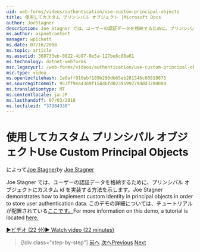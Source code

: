 ```yaml
---
uid: web-forms/videos/authentication/use-custom-principal-objects
title: 使用してカスタム プリンシパル オブジェクト |Microsoft Docs
author: JoeStagner
description: Joe Stagner では、ユーザーの認証データを格納するために、プリンシパル オブジェクトにカスタム id を実装する方法を示します。 詳細については、このデモでは、.
ms.author: aspnetcontent
manager: wpickett
ms.date: 07/16/2008
ms.topic: article
ms.assetid: 368733eb-0822-4b97-8e5a-127be6c88a61
ms.technology: dotnet-webforms
msc.legacyurl: /web-forms/videos/authentication/use-custom-principal-objects
msc.type: video
ms.openlocfilehash: 1e0aff916ebf189b290db65eb281546c60819875
ms.sourcegitcommit: 953ff9ea4369f154d6fd0239599279ddd3280009
ms.translationtype: MT
ms.contentlocale: ja-JP
ms.lasthandoff: 07/03/2018
ms.locfileid: "37384330"
---
```

<a name="use-custom-principal-objects"></a><span data-ttu-id="a0a9e-104">使用してカスタム プリンシパル オブジェクト</span><span class="sxs-lookup"><span data-stu-id="a0a9e-104">Use Custom Principal Objects</span></span>
====================
<span data-ttu-id="a0a9e-105">によって[Joe Stagner](https://github.com/JoeStagner)</span><span class="sxs-lookup"><span data-stu-id="a0a9e-105">by [Joe Stagner](https://github.com/JoeStagner)</span></span>

<span data-ttu-id="a0a9e-106">Joe Stagner では、ユーザーの認証データを格納するために、プリンシパル オブジェクトにカスタム id を実装する方法を示します。</span><span class="sxs-lookup"><span data-stu-id="a0a9e-106">Joe Stagner demonstrates how to implement custom identity in principal objects in order to store user authentication data.</span></span> <span data-ttu-id="a0a9e-107">このデモの詳細については、チュートリアルが配置されている[ここです。](../../overview/older-versions-security/introduction/forms-authentication-configuration-and-advanced-topics-vb.md)</span><span class="sxs-lookup"><span data-stu-id="a0a9e-107">For more information on this demo, a tutorial is located [here.](../../overview/older-versions-security/introduction/forms-authentication-configuration-and-advanced-topics-vb.md)</span></span>

[<span data-ttu-id="a0a9e-108">&#9654;ビデオ (22 分)</span><span class="sxs-lookup"><span data-stu-id="a0a9e-108">&#9654; Watch video (22 minutes)</span></span>](https://channel9.msdn.com/Blogs/ASP-NET-Site-Videos/use-custom-principal-objects)

> [!div class="step-by-step"]
> <span data-ttu-id="a0a9e-109">[前へ](add-custom-data-to-the-authentication-method.md)
> [次へ](understanding-aspnet-memberships.md)</span><span class="sxs-lookup"><span data-stu-id="a0a9e-109">[Previous](add-custom-data-to-the-authentication-method.md)
[Next](understanding-aspnet-memberships.md)</span></span>
